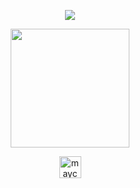 <p align="center">
  <img align="center" src="https://github-readme-stats.vercel.app/api?username=mayconantunes&show_icons=true&theme=dracula">
</p>

<p align="center">
  <img align="center" height="190" src="https://github-readme-stats.anuraghazra1.vercel.app/api/top-langs/?username=mayconantunes&layout=compact&theme=dracula" />
</p>

<p align="center">
  <a href="https://linkedin.com/in/maycon-antunes" target="_blank">
    <img align="center" src="https://cdn.jsdelivr.net/npm/simple-icons@3.0.1/icons/linkedin.svg" alt="mayconantunes" height="35" width="35" />
  </a>
</p>

<!--
**mayconantunes/mayconantunes** is a ✨ _special_ ✨ repository because its `README.md` (this file) appears on your GitHub profile.

Here are some ideas to get you started:

- 🔭 I’m currently working on ...
- 🌱 I’m currently learning ...
- 👯 I’m looking to collaborate on ...
- 🤔 I’m looking for help with ...
- 💬 Ask me about ...
- 📫 How to reach me: ...
- 😄 Pronouns: ...
- ⚡ Fun fact: ...
-->
